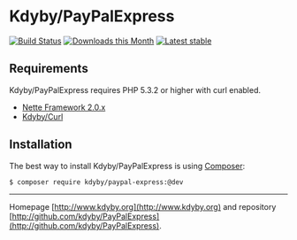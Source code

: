 Kdyby/PayPalExpress
======

[![Build Status](https://travis-ci.org/Kdyby/PayPalExpress.svg?branch=master)](https://travis-ci.org/Kdyby/PayPalExpress)
[![Downloads this Month](https://img.shields.io/packagist/dm/Kdyby/PayPalExpress.svg)](https://packagist.org/packages/Kdyby/PayPalExpress)
[![Latest stable](https://img.shields.io/packagist/v/Kdyby/PayPalExpress.svg)](https://packagist.org/packages/Kdyby/PayPalExpress)


Requirements
------------

Kdyby/PayPalExpress requires PHP 5.3.2 or higher with curl enabled.

- [Nette Framework 2.0.x](https://github.com/nette/nette)
- [Kdyby/Curl](https://github.com/kdyby/curl)


Installation
------------

The best way to install Kdyby/PayPalExpress is using  [Composer](http://getcomposer.org/):

```sh
$ composer require kdyby/paypal-express:@dev
```


-----

Homepage [http://www.kdyby.org](http://www.kdyby.org) and repository [http://github.com/kdyby/PayPalExpress](http://github.com/kdyby/PayPalExpress).
